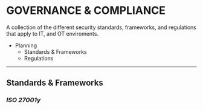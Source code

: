 # GOVERNANCE & COMPLIANCE
A collection of the different security standards, frameworks, and regulations that apply to IT, and OT enviroments.


- Planning
  - Standards & Frameworks
  - Regulations
  
****
<a name="standards"></a>
## Standards & Frameworks
### _ISO 27001y_
